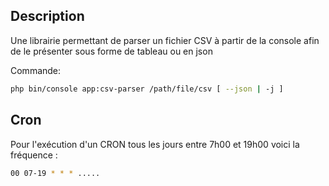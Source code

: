 ## Description

Une librairie permettant de parser un fichier CSV à partir de la console afin de le présenter sous forme de tableau ou en json

Commande:
```bash
php bin/console app:csv-parser /path/file/csv [ --json | -j ]
```

## Cron

Pour l'exécution d'un CRON tous les jours entre 7h00 et 19h00 voici la fréquence :

```bash
00 07-19 * * * .....
```


 